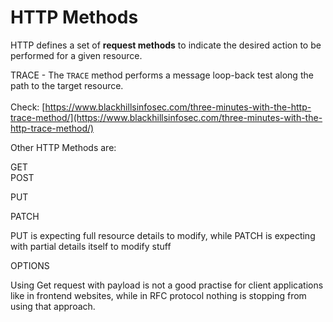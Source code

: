 # HTTP Methods

HTTP defines a set of **request methods** to indicate the desired action to be performed for a given resource.



TRACE - The `TRACE` method performs a message loop-back test along the path to the target resource.\
\
Check: [https://www.blackhillsinfosec.com/three-minutes-with-the-http-trace-method/](https://www.blackhillsinfosec.com/three-minutes-with-the-http-trace-method/)

Other HTTP Methods are:



GET\
POST

PUT

PATCH

PUT is expecting full resource details to modify, while PATCH is expecting with partial details itself to modify stuff

OPTIONS



Using Get request with payload is not a good practise for client applications like in frontend websites, while in RFC protocol nothing is stopping from using that approach.
